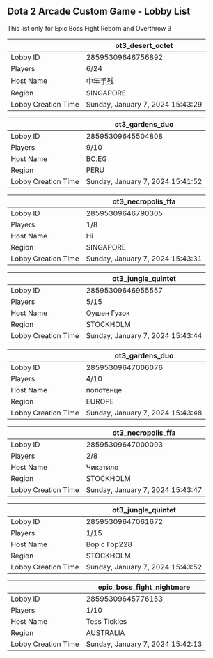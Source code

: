 ## Dota 2 Arcade Custom Game - Lobby List

This list only for Epic Boss Fight Reborn and Overthrow 3

|  | ot3_desert_octet |
| ------ | ------ |
| Lobby ID | 28595309646756892 |
| Players | 6/24 |
| Host Name | 中年手残 |
| Region | SINGAPORE |
| Lobby Creation Time | Sunday, January 7, 2024 15:43:29 |


|  | ot3_gardens_duo |
| ------ | ------ |
| Lobby ID | 28595309645504808 |
| Players | 9/10 |
| Host Name | BC.EG |
| Region | PERU |
| Lobby Creation Time | Sunday, January 7, 2024 15:41:52 |


|  | ot3_necropolis_ffa |
| ------ | ------ |
| Lobby ID | 28595309646790305 |
| Players | 1/8 |
| Host Name | Hi |
| Region | SINGAPORE |
| Lobby Creation Time | Sunday, January 7, 2024 15:43:31 |


|  | ot3_jungle_quintet |
| ------ | ------ |
| Lobby ID | 28595309646955557 |
| Players | 5/15 |
| Host Name | Оушен Гузок |
| Region | STOCKHOLM |
| Lobby Creation Time | Sunday, January 7, 2024 15:43:44 |


|  | ot3_gardens_duo |
| ------ | ------ |
| Lobby ID | 28595309647006076 |
| Players | 4/10 |
| Host Name | полотенце |
| Region | EUROPE |
| Lobby Creation Time | Sunday, January 7, 2024 15:43:48 |


|  | ot3_necropolis_ffa |
| ------ | ------ |
| Lobby ID | 28595309647000093 |
| Players | 2/8 |
| Host Name | Чикатило |
| Region | STOCKHOLM |
| Lobby Creation Time | Sunday, January 7, 2024 15:43:47 |


|  | ot3_jungle_quintet |
| ------ | ------ |
| Lobby ID | 28595309647061672 |
| Players | 1/15 |
| Host Name | Вор с Гор228 |
| Region | STOCKHOLM |
| Lobby Creation Time | Sunday, January 7, 2024 15:43:52 |


|  | epic_boss_fight_nightmare |
| ------ | ------ |
| Lobby ID | 28595309645776153 |
| Players | 1/10 |
| Host Name | Tess Tickles |
| Region | AUSTRALIA |
| Lobby Creation Time | Sunday, January 7, 2024 15:42:13 |


